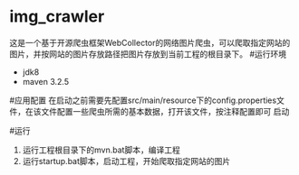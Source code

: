# img_crawler
这是一个基于开源爬虫框架WebCollector的网络图片爬虫，可以爬取指定网站的图片，并按网站的图片存放路径把图片存放到当前工程的根目录下。
#运行环境
- jdk8
- maven 3.2.5

#应用配置
在启动之前需要先配置src/main/resource下的config.properties文件，在该文件配置一些爬虫所需的基本数据，打开该文件，按注释配置即可
启动

#运行
1. 运行工程根目录下的mvn.bat脚本，编译工程
2. 运行startup.bat脚本，启动工程，开始爬取指定网站的图片